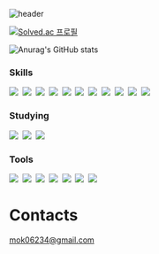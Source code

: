 ![header](https://capsule-render.vercel.app/api?type=waving&color=auto&text=Hi&nbsp;there&nbsp;👋&animation=twinkling)

[![Solved.ac
프로필](http://mazassumnida.wtf/api/v2/generate_badge?boj=mok06234)](https://solved.ac/mok06234)

![Anurag's GitHub stats](https://github-readme-stats.vercel.app/api?username=Jihookm&show_icons=true&theme=dark)

### Skills
<img src="https://img.shields.io/badge/Python-3766AB?style=flat-square&logo=Python&logoColor=white"/></a>&nbsp;
<img src="https://img.shields.io/badge/C-A8B9CC?style=flat-square&logo=C&logoColor=black"/></a>&nbsp;
<img src="https://img.shields.io/badge/C++-00599C?style=flat-square&logo=C%2B%2B&logoColor=white"/></a>&nbsp;
<img src="https://img.shields.io/badge/Linux-FCC624?style=flat-square&logo=Linux&logoColor=black"/></a>&nbsp;
<img src="https://img.shields.io/badge/MySQL-4479A1?style=flat-square&logo=MySQL&logoColor=white"/></a>&nbsp;
<img src="https://img.shields.io/badge/OpenGL-5586A4?style=flat-square&logo=OpenGL&logoColor=white"/></a>&nbsp;
<img src="https://img.shields.io/badge/HTML5-E34F26?style=flat-square&logo=HTML5&logoColor=white"/></a>&nbsp;
<img src="https://img.shields.io/badge/CSS3-1572B6?style=flat-square&logo=CSS3&logoColor=white"/></a>&nbsp;
<img src="https://img.shields.io/badge/React-61DAFB?style=flat-square&logo=React&logoColor=black"/></a>&nbsp;
<img src="https://img.shields.io/badge/Javascript-F7DF1E?style=flat-square&logo=Javascript&logoColor=black"/></a>&nbsp;
<img src="https://img.shields.io/badge/AWS-232F3E?style=flat-square&logo=Amazon AWS&logoColor=white"/></a>&nbsp;

### Studying
<img src="https://img.shields.io/badge/Django-092E20?style=flat-square&logo=Django&logoColor=white"/></a>&nbsp;
<img src="https://img.shields.io/badge/Vue.js-4FC08D?style=flat-square&logo=Vue.js&logoColor=white"/></a>&nbsp;
<img src="https://img.shields.io/badge/node.js-339933?style=flat-square&logo=node.js&logoColor=white"/></a>&nbsp;

### Tools
<img src="https://img.shields.io/badge/Slack-E34F26?style=flat-square&logo=HTML5&logoColor=white" /></a>&nbsp;
<img src="https://img.shields.io/badge/Git-F05032?style=flat-square&logo=Git&logoColor=white" /></a>&nbsp;
<img src="https://img.shields.io/badge/GitHub-181717?style=flat-square&logo=GitHub&logoColor=white" /></a>&nbsp;
<img src="https://img.shields.io/badge/GitLab-FC6D26?style=flat-square&logo=GitLab&logoColor=white" /></a>&nbsp;
<img src="https://img.shields.io/badge/Notion-000000?style=flat-square&logo=Notion&logoColor=white" /></a>&nbsp;
<img src="https://img.shields.io/badge/Visual Studio Code-007ACC?style=flat-square&logo=Visual Studio Code&logoColor=white" /></a>&nbsp;
<img src="https://img.shields.io/badge/Google Colab-F9AB00?style=flat-square&logo=Google Colab&logoColor=white" /></a>&nbsp;
<br>
# Contacts
mok06234@gmail.com

<!--
**Jihookm/Jihookm** is a ✨ _special_ ✨ repository because its `README.md` (this file) appears on your GitHub profile.

Here are some ideas to get you started:

- 🔭 I’m currently working on ...
- 🌱 I’m currently learning ...
- 👯 I’m looking to collaborate on ...
- 🤔 I’m looking for help with ...
- 💬 Ask me about ...
- 📫 How to reach me: ...
- 😄 Pronouns: ...
- ⚡ Fun fact: ...
-->
